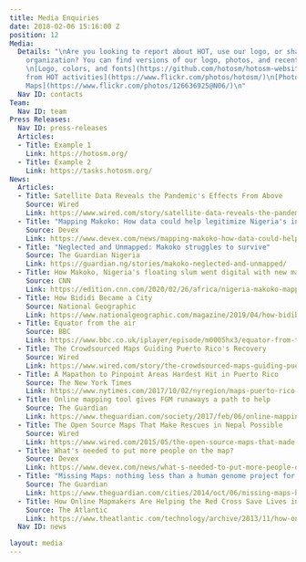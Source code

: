 ```yaml
---
title: Media Enquiries
date: 2018-02-06 15:16:00 Z
position: 12
Media:
  Details: "\nAre you looking to report about HOT, use our logo, or share about the
    organization? You can find versions of our logo, photos, and recent articles:\n
    \n[Logo, colors, and fonts](https://github.com/hotosm/hotosm-website/wiki/Colors-Fonts-and-Logo)\n[Photos
    from HOT activities](https://www.flickr.com/photos/hotosm/)\n[Photos from Missing
    Maps](https://www.flickr.com/photos/126636925@N06/)\n"
  Nav ID: contacts
Team:
  Nav ID: team
Press Releases:
  Nav ID: press-releases
  Articles:
  - Title: Example 1
    Link: https://hotosm.org/
  - Title: Example 2
    Link: https://tasks.hotosm.org/
News:
  Articles:
  - Title: Satellite Data Reveals the Pandemic's Effects From Above
    Source: Wired
    Link: https://www.wired.com/story/satellite-data-reveals-the-pandemics-effects-from-above/
  - Title: "Mapping Makoko: How data could help legitimize Nigeria's informal settlements"
    Source: Devex
    Link: https://www.devex.com/news/mapping-makoko-how-data-could-help-legitimize-nigeria-s-informal-settlements-96793
  - Title: "Neglected and Unmapped: Makoko struggles to survive"
    Source: The Guardian Nigeria
    Link: https://guardian.ng/stories/makoko-neglected-and-unmapped/
  - Title: How Makoko, Nigeria's floating slum went digital with new mapping project
    Source: CNN
    Link: https://edition.cnn.com/2020/02/26/africa/nigeria-makoko-mapping-intl/index.html
  - Title: How Bididi Became a City
    Source: National Geographic
    Link: https://www.nationalgeographic.com/magazine/2019/04/how-bidibidi-uganda-refugee-camp-became-city/
  - Title: Equator from the air
    Source: BBC
    Link: https://www.bbc.co.uk/iplayer/episode/m0005hx3/equator-from-the-air-series-1-1-africa
  - Title: The Crowdsourced Maps Guiding Puerto Rico's Recovery
    Source: Wired
    Link: https://www.wired.com/story/the-crowdsourced-maps-guiding-puerto-ricos-recovery/
  - Title: A Mapathon to Pinpoint Areas Hardest Hit in Puerto Rico
    Source: The New York Times
    Link: https://www.nytimes.com/2017/10/02/nyregion/maps-puerto-rico-hurricane-maria.html
  - Title: Online mapping tool gives FGM runaways a path to help
    Source: The Guardian
    Link: https://www.theguardian.com/society/2017/feb/06/online-mapping-tool-gives-fgm-runaways-a-path-to-help?CMP=twt_a-world_b-gdnworld
  - Title: The Open Source Maps That Make Rescues in Nepal Possible
    Source: Wired
    Link: https://www.wired.com/2015/05/the-open-source-maps-that-made-rescues-in-nepal-possible/
  - Title: What's needed to put more people on the map?
    Source: Devex
    Link: https://www.devex.com/news/what-s-needed-to-put-more-people-on-the-map-87650
  - Title: "Missing Maps: nothing less than a human genome project for cities"
    Source: The Guardian
    Link: https://www.theguardian.com/cities/2014/oct/06/missing-maps-human-genome-project-unmapped-cities
  - Title: How Online Mapmakers Are Helping the Red Cross Save Lives in the Philippines
    Source: The Atlantic
    Link: https://www.theatlantic.com/technology/archive/2013/11/how-online-mapmakers-are-helping-the-red-cross-save-lives-in-the-philippines/281366/
  Nav ID: news

layout: media
---
```

